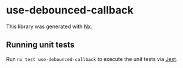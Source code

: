 # use-debounced-callback

This library was generated with [Nx](https://nx.dev).

## Running unit tests

Run `nx test use-debounced-callback` to execute the unit tests via [Jest](https://jestjs.io).
